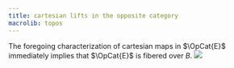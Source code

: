 ```yaml
---
title: cartesian lifts in the opposite category
macrolib: topos
---
```


The foregoing characterization of cartesian maps in $\OpCat{E}$
immediately implies that $\OpCat{E}$ is fibered over $B$.
![](frct-0021)
